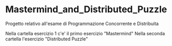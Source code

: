 # Mastermind_and_Distributed_Puzzle
Progetto relativo all'esame di Programmazione Concorrente e Distribuita

Nella cartella esercizio 1 c'e' il primo esercizio "Mastermind"
Nella seconda cartella l'esercizio "Distributed Puzzle"

